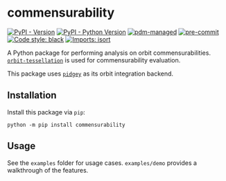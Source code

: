 # commensurability

[![PyPI - Version](https://img.shields.io/pypi/v/commensurability)](https://pypi.org/project/commensurability/)
[![PyPI - Python Version](https://img.shields.io/pypi/pyversions/commensurability)](https://pypi.org/project/commensurability/)
[![pdm-managed](https://img.shields.io/badge/pdm-managed-blueviolet)](https://pdm.fming.dev)
[![pre-commit](https://img.shields.io/badge/pre--commit-enabled-brightgreen?logo=pre-commit)](https://github.com/pre-commit/pre-commit)
[![Code style: black](https://img.shields.io/badge/code%20style-black-000000.svg)](https://github.com/psf/black)
[![Imports: isort](https://img.shields.io/badge/%20imports-isort-%231674b1?style=flat&labelColor=ef8336)](https://pycqa.github.io/isort/)

A Python package for performing analysis on orbit commensurabilities.
[`orbit-tessellation`](https://github.com/ilikecubesnstuff/orbit-tessellation) is used for commensurability evaluation.

This package uses [`pidgey`](https://github.com/ilikecubesnstuff/pidgey) as its orbit integration backend.

## Installation

Install this package via `pip`:

```
python -m pip install commensurability
```

## Usage

See the `examples` folder for usage cases. `examples/demo` provides a walkthrough of the features.
